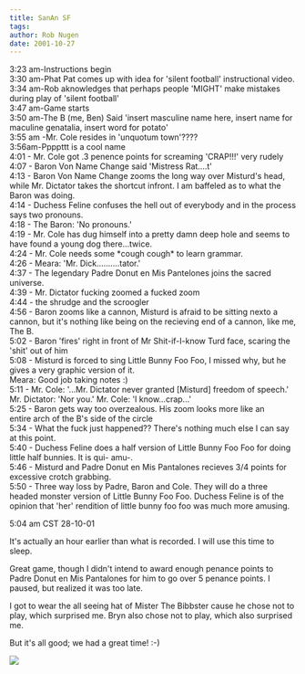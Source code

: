 ```yaml
---
title: SanAn SF
tags: 
author: Rob Nugen
date: 2001-10-27
---
```


<title></title>

<p>3:23 am-Instructions begin
<br>3:30 am-Phat Pat comes up with idea for 'silent football' instructional video.
<br>3:34 am-Rob aknowledges that perhaps people 'MIGHT'  make mistakes during play of 'silent football'
<br>3:47 am-Game starts
<br>3:50 am-The B (me, Ben) Said 'insert masculine name here, insert name for maculine genatalia, insert word for potato'
<br>3:55 am -Mr. Cole resides in 'unquotum town'????
<br>3:56am-Ppppttt is a cool name
<br>4:01 - Mr. Cole got .3 penence points for screaming 'CRAP!!!' very rudely
<br>4:07 - Baron Von Name Change said 'Mistress Rat....t'
<br>4:13 - Baron Von Name Change zooms the long way over Misturd's head, while Mr. Dictator takes the shortcut infront. I am baffeled as to what the Baron was doing.
<br>4:14 - Duchess Feline confuses the hell out of everybody and in the process says two pronouns.
<br>4:18 - The Baron: 'No pronouns.'
<br>4:19 - Mr. Cole has dug himself into a pretty damn deep hole and seems to have found a young dog there...twice.
<br>4:24 - Mr. Cole needs some *cough cough* to learn grammar.
<br>4:26 - Meara: 'Mr. Dick..........tator.'
<br>4:37 - The legendary Padre Donut en Mis Pantelones  joins the sacred universe.
<br>4:39 - Mr. Dictator fucking zoomed a fucked zoom
<br>4:44 - the shrudge and the scroogler
<br>4:56 - Baron zooms like a cannon, Misturd is afraid to be sitting nexto a cannon, but it's nothing like being on the recieving end of a cannon, like me, The B.
<br>5:02 - Baron 'fires' right in front of Mr Shit-if-I-know Turd face, scaring the 'shit' out of him
<br>5:08 - Misturd is forced to sing Little Bunny Foo Foo, I missed why, but he gives a very graphic version of it.
<br>Meara: Good job taking notes :)
<br>5:11 - Mr. Cole: '...Mr. Dictator never granted [Misturd] freedom of speech.' Mr. Dictator: 'Nor you.' Mr. Cole: 'I know...crap...'
<br>5:25 - Baron gets way too overzealous. His zoom looks more like an
<br>entire arch of the B's side of the circle
<br>5:34 - What the fuck just happened?? There's nothing much else I can say at this point.
<br>5:40 - Duchess Feline does a half version of Little Bunny Foo Foo for doing little half bunnies. It is qui- amu-.
<br>5:46 - Misturd and Padre Donut en Mis Pantalones recieves 3/4 points for excessive crotch grabbing.
<br>5:50 - Three way loss by Padre, Baron and Cole. They will do a three
headed monster version of Little Bunny Foo Foo. Duchess Feline is of
the opinion that 'her' rendition of little bunny foo foo was much more
amusing.
</p>

<p class=date>5:04 am CST 28-10-01</p>

<p>It's actually an hour earlier than what is recorded.  I will use this time to sleep.</p>

<p>Great game, though I didn't intend to award enough penance points to Padre Donut en Mis Pantalones for him to go over 5 penance points.  I paused, but realized it was too late.</p>

<p>I got to wear the all seeing hat of Mister The Bibbster cause he chose not to play, which surprised me.  Bryn also chose not to play, which also surprised me.</p>

<p>But it's all good; we had a great time!  :-)</p>

<p><img src='/images/rob/wL-ROB.gif'/></p>

